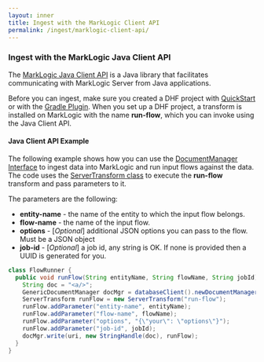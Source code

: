 ```yaml
---
layout: inner
title: Ingest with the MarkLogic Client API
permalink: /ingest/marklogic-client-api/
---
```


### Ingest with the MarkLogic Java Client API

The [MarkLogic Java Client API](https://developer.marklogic.com/products/java) is a Java library that facilitates communicating with MarkLogic Server from Java applications.

Before you can ingest, make sure you created a DHF project with [QuickStart](../project/quickstart.md) or with the [Gradle Plugin](../project/gradle.md). When you set up a DHF project, a transform is installed on MarkLogic with the name **run-flow**, which you can invoke using the Java Client API.

#### Java Client API Example

The following example shows how you can use the [DocumentManager Interface](https://docs.marklogic.com/javadoc/client/com/marklogic/client/document/DocumentManager.html) to ingest data into MarkLogic and run input flows against the data. The code uses the [ServerTransform class](https://docs.marklogic.com/javadoc/client/com/marklogic/client/document/ServerTransform.html) to execute the **run-flow** transform and pass parameters to it.

The parameters are the following:

 - **entity-name** - the name of the entity to which the input flow belongs.
 - **flow-name** - the name of the input flow.
 - **options** - [_Optional_] additional JSON options you can pass to the flow. Must be a JSON object
 - **job-id** - [_Optional_] a job id, any string is OK. If none is provided then a UUID is generated for you.

```java
class FlowRunner {
  public void runFlow(String entityName, String flowName, String jobId) {
    String doc = "<a/>";
    GenericDocumentManager docMgr = databaseClient().newDocumentManager();
    ServerTransform runFlow = new ServerTransform("run-flow");
    runFlow.addParameter("entity-name", entityName);
    runFlow.addParameter("flow-name", flowName);
    runFlow.addParameter("options", "{\"your\": \"options\"}");
    runFlow.addParameter("job-id", jobId);
    docMgr.write(uri, new StringHandle(doc), runFlow);
  }
}
```
